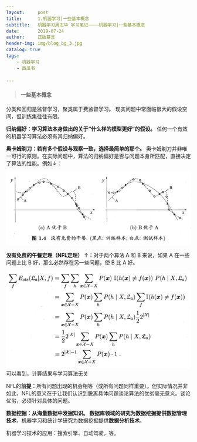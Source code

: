 ```yaml
---
layout:     post
title:      1.机器学习|一些基本概念
subtitle:   机器学习周志华 学习笔记————机器学习|一些基本概念
date:       2019-07-24
author:     正版慕言
header-img: img/blog_bg_3.jpg
catalog: true
tags:
    - 机器学习
    - 西瓜书

---
```


> #### 一些基本概念

分类和回归是监督学习，聚类属于费监督学习。
现实问题中常面临很大的假设空间，但训练集往往有限。

**归纳偏好：学习算法本身做出的关于“什么样的模型更好”的假设。** 
任何一个有效的机器学习算法必须有其归纳偏好。

**奥卡姆剃刀：若有多个假设与观察一致，选择最简单的那个。**
奥卡姆剃刀并非唯一可行的原则。在实际问题中，算法的归纳偏好是否与问题本身所匹配，直接决定了算法的性能。例如↓：

![没有免费的午餐](/img/西瓜书-1.没有免费的午餐.png)

**没有免费的午餐定理（NFL定理）** ↑：对于两个算法 A 和 B 来说，如果 A 在一些问题上比 B 好，那么必然存在另一些问题，使 B 比 A 好。

![NFL定理](/img/西瓜书-1.NFL定理.png)
可以看到，计算结果与学习算法无关

NFL的**前提**：所有问题出现的机会相等（或所有问题同样重要）。但实际情况并非如此，NFL的意义在于让我们认识到脱离具体问题谈论算法的优劣毫无意义。谈论优劣，必须针对具体的问题。

**数据挖掘：**从海量数据中发掘知识。
数据库领域的研究为数据挖掘提供**数据管理技术**，机器学习和统计学研究为数据挖掘提供**数据分析技术**。

机器学习技术的应用：搜索引擎、自动驾驶，等。